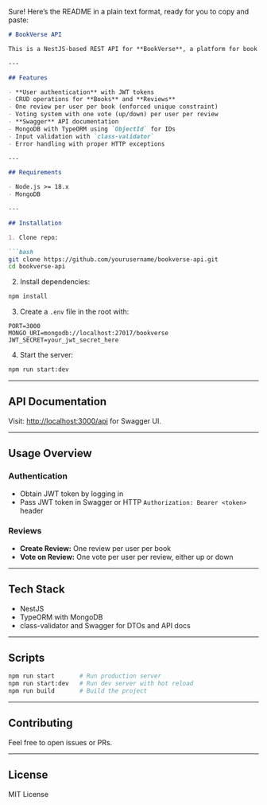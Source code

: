 Sure! Here’s the README in a plain text format, ready for you to copy and paste:

````markdown
# BookVerse API

This is a NestJS-based REST API for **BookVerse**, a platform for book reviews with user authentication and voting.

---

## Features

- **User authentication** with JWT tokens  
- CRUD operations for **Books** and **Reviews**  
- One review per user per book (enforced unique constraint)  
- Voting system with one vote (up/down) per user per review  
- **Swagger** API documentation  
- MongoDB with TypeORM using `ObjectId` for IDs  
- Input validation with `class-validator`  
- Error handling with proper HTTP exceptions  

---

## Requirements

- Node.js >= 18.x  
- MongoDB  

---

## Installation

1. Clone repo:

```bash
git clone https://github.com/yourusername/bookverse-api.git
cd bookverse-api
````

2. Install dependencies:

```bash
npm install
```

3. Create a `.env` file in the root with:

```
PORT=3000
MONGO_URI=mongodb://localhost:27017/bookverse
JWT_SECRET=your_jwt_secret_here
```

4. Start the server:

```bash
npm run start:dev
```

---

## API Documentation

Visit: [http://localhost:3000/api](http://localhost:3000/api) for Swagger UI.

---

## Usage Overview

### Authentication

* Obtain JWT token by logging in
* Pass JWT token in Swagger or HTTP `Authorization: Bearer <token>` header

### Reviews

* **Create Review:** One review per user per book
* **Vote on Review:** One vote per user per review, either up or down

---

## Tech Stack

* NestJS
* TypeORM with MongoDB
* class-validator and Swagger for DTOs and API docs

---

## Scripts

```bash
npm run start       # Run production server
npm run start:dev   # Run dev server with hot reload
npm run build       # Build the project
```

---

## Contributing

Feel free to open issues or PRs.

---

## License

MIT License